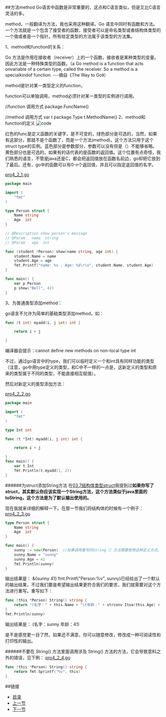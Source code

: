 ##方法method
Go语言中函数是非常重要的，这点和C语言类似，但是又比C语言灵活的多。

method，一般翻译为方法，我也采用这种翻译。Go 语言中同时有函数和方法。一个方法就是一个包含了接受者的函数，接受者可以是命名类型或者结构体类型的一个值或者是一个指针。所有给定类型的方法属于该类型的方法集。

1、method和function的关系：

Go 方法是作用在接收者（receiver）上的一个函数，接收者是某种类型的变量。因此方法是一种特殊类型的函数。（a Go method is a function that acts onvariable of a certain type, called the receiver. So a method is a specialkindof function. ---摘自《The Way to Go》）

method是针对某一类型定义的function，

function可以单独调用，method必须针对某一类型的实例进行调用。

//function 调用方式
package.FuncName()

//method 调用方式
var t package.Type
t.MethodName()
2、method和function的定义
![code](https://github.com/sunnygocms/gobook/blob/master/go_lang_base/04.2.png)

红色的func是定义函数的关键字，是不可变的，绿色部分是可选的，当然，如果有这部分，那就不是个函数了，而是一个方法(method)。这个方法只用于这个struct type的实例。蓝色部分是参数部分，参数可以没有但是（）不能够省略。黄色部分也是可选的，如果有的话代表的是函数的返回值。这个位置有点奇怪，我们熟悉的语言，不管是java还是C，都会把返回值放在函数名前边，go却把它放到了最后。还有，go中的函数可以有0-n个返回值，并且可以指定返回值的名字。


[pro4_2_1.go](https://github.com/sunnygocms/gobook/blob/master/src/go_lang_base/04/pro4_2_1.go)

```go
package main

import (
    "fmt"
)

type Person struct {
    Name string
    Age  int
}

// @Description show person's message
// @Param	name  string
// @Param	age  int

func (student *Person) show(name string, age int) {
    student.Name = name
    student.Age = age
    fmt.Printf("name: %s , Age: %d\r\n", student.Name, student.Age)
}

func main() {
    var p Person
    p.show("Bell", 42)
}
```
3、为普通类型添加method：

 go语言不允许为简单的基础类型添加method，如：
```go
func (t int) myadd(i, j int) int {

    return i + j

}
```
编译器会提示：cannot define new methods on non-local type int

不过，通过go语言中的type，我们可以临时定义一个和int具有同样功能的类型（注意，go中用type定义的类型，和C中不一样的一点是，这新定义的类型和原来的类型属于不同的类型，不能直接相互赋值）。

然后对新定义的类型添加方法：

[pro4_2_2.go](https://github.com/sunnygocms/gobook/blob/master/src/go_lang_base/04/pro4_2_2.go)

```go
package main

import (
    "fmt"
)

type Int int

func (t *Int) myadd(i, j int) int {

    return i + j

}
func main() {
    var t Int
    fmt.Println(t.myadd(1, 2))
}
```

######为struct添加String方法
在[03.7结构体类型struct](https://github.com/sunnygocms/gobook/blob/master/go_lang_base/03.7.md)我提到过**如果你写了struct，其实默认你应该实现一个String方法，这个方法类似于java里面的toString，这个方法是为了默认输出使用的。**

现在我就来详细的解释一下。在那一节我们将结构体的时候有一个例子：
[pro4_2_3.go](https://github.com/sunnygocms/gobook/blob/master/src/go_lang_base/04/pro4_2_3.go)
```go
type Person struct {
	Name string
	Age  int
}

func main() {
	sunny := new(Person)  //如果调用重写的String（）方法需要使用这种定义方式。
	sunny.Name = "sunny"
	sunny.Age = 41
	fmt.Println(sunny)
}

```

输出结果是：
    &{sunny 41}
fmt.Printf("Person:%v", sunny)已经给出了一个默认的输出结果，不过我们要是希望输出结果更符合我们的要求，我们就需要对这个方法进行重写。重写如下：
```go
func (this *Person) String() string {
	return "(名字：" + this.Name + "\t年龄：" + strconv.Itoa(this.Age) + ")\r\n"
}
fmt.Println(sunny)
```
输出结果是：
    (名字：sunny    年龄：41)

是不是感觉更一目了然，如果还不满意，你可以随意修改，修改成一种可阅读性和打印性的输出。

######不要在 String() 方法里面调用涉及 String() 方法的方法，它会导致意料之外的错误，见下例：
[pro4_2_4.go](https://github.com/sunnygocms/gobook/blob/master/src/go_lang_base/04/pro4_2_4.go)
```go
func (this *Person) String() string {
	return fmt.Sprintf("%v", this)
}
```

##链接
- [目录](https://github.com/sunnygocms/gobook/blob/master/menu.md)
- [上一节](https://github.com/sunnygocms/gobook/blob/master/go_lang_base/04.1.2.md)
- [下一节](https://github.com/sunnygocms/gobook/blob/master/go_lang_base/04.3.md)